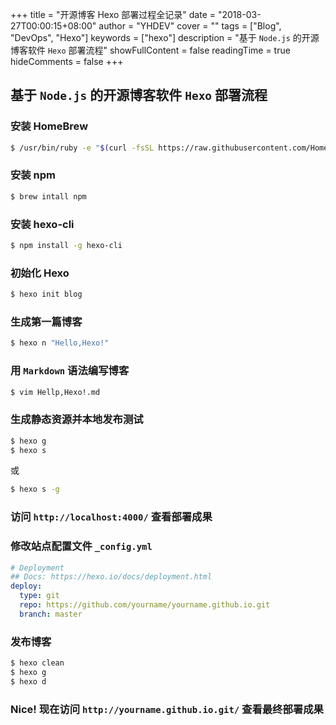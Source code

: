 +++
title = "开源博客 Hexo 部署过程全记录"
date = "2018-03-27T00:00:15+08:00"
author = "YHDEV"
cover = ""
tags = ["Blog", "DevOps", "Hexo"]
keywords = ["hexo"]
description = "基于 `Node.js` 的开源博客软件 `Hexo` 部署流程"
showFullContent = false
readingTime = true
hideComments = false
+++

## 基于 `Node.js` 的开源博客软件 `Hexo` 部署流程

### 安装 HomeBrew
```bash
$ /usr/bin/ruby -e "$(curl -fsSL https://raw.githubusercontent.com/Homebrew/install/master/install)"
```
### 安装 npm
```bash
$ brew intall npm
```
### 安装 hexo-cli
```bash
$ npm install -g hexo-cli
```
### 初始化 Hexo
```bash
$ hexo init blog
```
### 生成第一篇博客
```bash
$ hexo n "Hello,Hexo!"
```
### 用 `Markdown` 语法编写博客
```bash
$ vim Hellp,Hexo!.md
```
### 生成静态资源并本地发布测试
```bash
$ hexo g
$ hexo s
```
或
```bash
$ hexo s -g
```
### 访问 `http://localhost:4000/` 查看部署成果
### 修改站点配置文件 `_config.yml`
```yml
# Deployment
## Docs: https://hexo.io/docs/deployment.html
deploy:
  type: git
  repo: https://github.com/yourname/yourname.github.io.git
  branch: master
```
### 发布博客
```bash
$ hexo clean
$ hexo g
$ hexo d
```
### Nice! 现在访问 `http://yourname.github.io.git/` 查看最终部署成果
